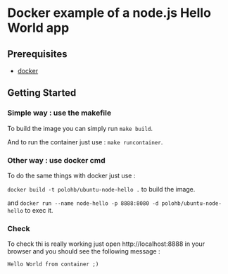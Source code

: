 # Docker example of a node.js Hello World app


## Prerequisites

- [docker](https://docs.docker.com/)


## Getting Started

###  Simple way : use the makefile

To build the image you can simply run `make build`.

And to run the container just use : `make runcontainer`.

### Other way : use docker cmd

To do the same things with docker just use :

`docker build -t polohb/ubuntu-node-hello .` to build the image.

and `docker run --name node-hello -p 8888:8080 -d polohb/ubuntu-node-hello` to exec it.

### Check

To check thi is really working just open http://localhost:8888 in your browser and you should see the following message :

`Hello World from container ;)`

